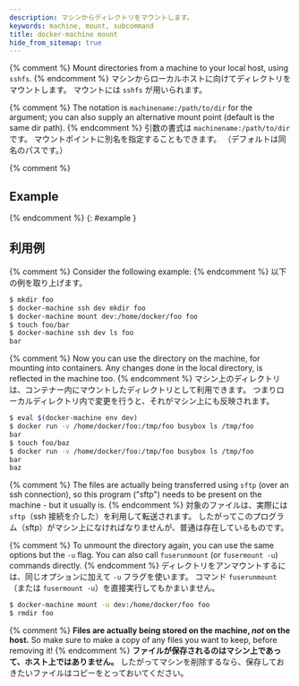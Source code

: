 ```yaml
---
description: マシンからディレクトリをマウントします。
keywords: machine, mount, subcommand
title: docker-machine mount
hide_from_sitemap: true
---
```


{% comment %}
Mount directories from a machine to your local host, using `sshfs`.
{% endcomment %}
マシンからローカルホストに向けてディレクトリをマウントします。
マウントには `sshfs` が用いられます。

{% comment %}
The notation is `machinename:/path/to/dir` for the argument; you can also supply an alternative mount point (default is the same dir path).
{% endcomment %}
引数の書式は `machinename:/path/to/dir` です。
マウントポイントに別名を指定することもできます。
（デフォルトは同名のパスです。）

{% comment %}
## Example
{% endcomment %}
{: #example }
## 利用例

{% comment %}
Consider the following example:
{% endcomment %}
以下の例を取り上げます。

```bash
$ mkdir foo
$ docker-machine ssh dev mkdir foo
$ docker-machine mount dev:/home/docker/foo foo
$ touch foo/bar
$ docker-machine ssh dev ls foo
bar
```


{% comment %}
Now you can use the directory on the machine, for mounting into containers.
Any changes done in the local directory, is reflected in the machine too.
{% endcomment %}
マシン上のディレクトリは、コンテナー内にマウントしたディレクトリとして利用できます。
つまりローカルディレクトリ内で変更を行うと、それがマシン上にも反映されます。

```bash
$ eval $(docker-machine env dev)
$ docker run -v /home/docker/foo:/tmp/foo busybox ls /tmp/foo
bar
$ touch foo/baz
$ docker run -v /home/docker/foo:/tmp/foo busybox ls /tmp/foo
bar
baz
```

{% comment %}
The files are actually being transferred using `sftp` (over an ssh connection),
so this program ("sftp") needs to be present on the machine - but it usually is.
{% endcomment %}
対象のファイルは、実際には `sftp`（ssh 接続を介した）を利用して転送されます。
したがってこのプログラム（sftp）がマシン上になければなりませんが、普通は存在しているものです。


{% comment %}
To unmount the directory again, you can use the same options but the  `-u` flag.
You can also call `fuserunmount` (or `fusermount -u`) commands directly.
{% endcomment %}
ディレクトリをアンマウントするには、同じオプションに加えて `-u` フラグを使います。
コマンド `fuserunmount`（または `fusermount -u`）を直接実行してもかまいません。

```bash
$ docker-machine mount -u dev:/home/docker/foo foo
$ rmdir foo
```
{% comment %}
**Files are actually being stored on the machine, *not* on the host.**
So make sure to make a copy of any files you want to keep, before removing it!
{% endcomment %}
**ファイルが保存されるのはマシン上であって、ホスト上ではありません。**
したがってマシンを削除するなら、保存しておきたいファイルはコピーをとっておいてください。

